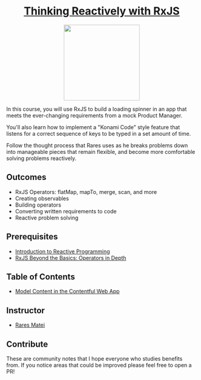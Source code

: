 <h1 align="center"><a href="https://egghead.io/courses/thinking-reactively-with-rxjs">Thinking Reactively with RxJS</a></h1>

<p align="center"><img src="https://d2eip9sf3oo6c2.cloudfront.net/series/square_covers/000/000/447/full/EGH_ThinkingRxJs.png" width="200"/></p>

In this course, you will use RxJS to build a loading spinner in an app that meets the ever-changing requirements from a mock Product Manager.

You'll also learn how to implement a "Konami Code" style feature that listens for a correct sequence of keys to be typed in a set amount of time.

Follow the thought process that Rares uses as he breaks problems down into manageable pieces that remain flexible, and become more comfortable solving problems reactively.

## Outcomes

- RxJS Operators: flatMap, mapTo, merge, scan, and more
- Creating observables
- Building operators
- Converting written requirements to code
- Reactive problem solving

## Prerequisites

- [Introduction to Reactive Programming](https://egghead.io/courses/introduction-to-reactive-programming)
- [RxJS Beyond the Basics: Operators in Depth](https://egghead.io/courses/rxjs-beyond-the-basics-operators-in-depth)

## Table of Contents

- [Model Content in the Contentful Web App](#1-model-content-in-the-contentful-web-app)

## Instructor

- [Rares Matei](https://egghead.io/instructors/rares-matei)

## Contribute

These are community notes that I hope everyone who studies benefits from. If you notice areas that could be improved please feel free to open a PR!
